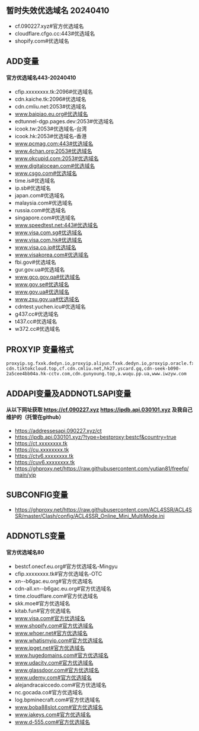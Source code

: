 ## 暂时失效优选域名 20240410  
- cf.090227.xyz#官方优选域名  
- cloudflare.cfgo.cc:443#优选域名  
- shopify.com#优选域名  
  
## ADD变量  
#### 官方优选域名443-20240410  
- cfip.xxxxxxxx.tk:2096#优选域名  
- cdn.kaiche.tk:2096#优选域名  
- cdn.cmliu.net:2053#优选域名  
- www.baipiao.eu.org#优选域名  
- edtunnel-dgp.pages.dev:2053#优选域名
- icook.tw:2053#优选域名-台湾
- icook.hk:2053#优选域名-香港
- www.pcmag.com:443#优选域名
- www.4chan.org:2053#优选域名
- www.okcupid.com:2053#优选域名
- www.digitalocean.com#优选域名
- www.csgo.com#优选域名
- time.is#优选域名
- ip.sb#优选域名
- japan.com#优选域名
- malaysia.com#优选域名
- russia.com#优选域名
- singapore.com#优选域名
- www.speedtest.net:443#优选域名
- www.visa.com.sg#优选域名
- www.visa.com.hk#优选域名
- www.visa.co.jp#优选域名
- www.visakorea.com#优选域名
- fbi.gov#优选域名
- gur.gov.ua#优选域名
- www.gco.gov.qa#优选域名
- www.gov.se#优选域名
- www.gov.ua#优选域名
- www.zsu.gov.ua#优选域名
- cdntest.yuchen.icu#优选域名
- g437.cc#优选域名
- t437.cc#优选域名
- w372.cc#优选域名  
  
## PROXYIP 变量格式
````
proxyip.sg.fxxk.dedyn.io,proxyip.aliyun.fxxk.dedyn.io,proxyip.oracle.fxxk.dedyn.io,proxyip.digitalocean.fxxk.dedyn.io,p.sdu1.com,a.wuqu.pp.ua,cf2.dannyken.com,cdnhk.huabuxiang.vip,fandaicf.huise.fun,54rj.com,clun.top,www.clun.top,cf-cdn.tiktokcloud.top,cf.cdn.cmliu.net,hk27.yscard.gq,cdn-seek-b090-2a5cee4bb04a.hk-cctv.com,cdn.gunyoung.top,a.wuqu.pp.ua,www.iwzyw.com
````

## ADDAPI变量及ADDNOTLSAPI变量
#### 从以下网址获取 https://cf.090227.xyz https://ipdb.api.030101.xyz 及我自己维护的（托管在github）
- https://addressesapi.090227.xyz/ct
- https://ipdb.api.030101.xyz/?type=bestproxy;bestcf&country=true
- https://ct.xxxxxxxx.tk
- https://cu.xxxxxxxx.tk
- https://ctv6.xxxxxxxx.tk
- https://cuv6.xxxxxxxx.tk
- https://ghproxy.net/https://raw.githubusercontent.com/yutian81/freefq/main/yip
  
## SUBCONFIG变量
- https://ghproxy.net/https://raw.githubusercontent.com/ACL4SSR/ACL4SSR/master/Clash/config/ACL4SSR_Online_Mini_MultiMode.ini
  
## ADDNOTLS变量
#### 官方优选域名80
- bestcf.onecf.eu.org#官方优选域名-Mingyu
- cfip.xxxxxxxx.tk#官方优选域名-OTC
- xn--b6gac.eu.org#官方优选域名
- cdn-all.xn--b6gac.eu.org#官方优选域名
- time.cloudflare.com#官方优选域名
- skk.moe#官方优选域名
- kitab.fun#官方优选域名
- www.visa.com#官方优选域名
- www.shopify.com#官方优选域名
- www.whoer.net#官方优选域名
- www.whatismyip.com#官方优选域名
- www.ipget.net#官方优选域名
- www.hugedomains.com#官方优选域名
- www.udacity.com#官方优选域名
- www.glassdoor.com#官方优选域名
- www.udemy.com#官方优选域名
- alejandracaiccedo.com#官方优选域名
- nc.gocada.co#官方优选域名
- log.bpminecraft.com#官方优选域名
- www.boba88slot.com#官方优选域名
- www.iakeys.com#官方优选域名
- www.d-555.com#官方优选域名
